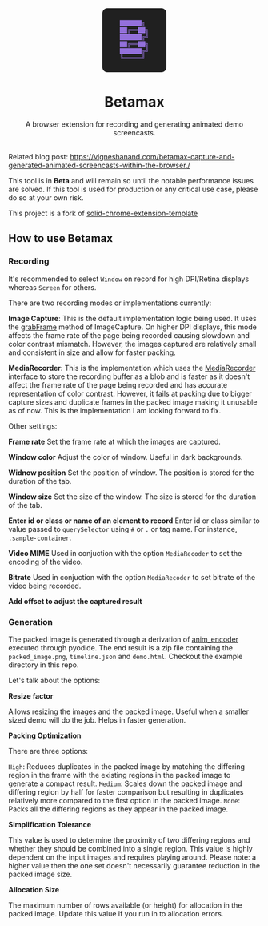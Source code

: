 <div align="center">
   <img width="128" src="/src/assets/img/logo.svg" alt="logo"/>
   <h1>Betamax</h1>
   A browser extension for recording and generating animated demo screencasts.
</div>
<br/>

Related blog post: https://vigneshanand.com/betamax-capture-and-generated-animated-screencasts-within-the-browser./

This tool is in **Beta** and will remain so until the notable performance issues are solved. If this tool is used for production or any critical use case, please do so at your own risk.

This project is a fork of [solid-chrome-extension-template](https://github.com/fuyutarow/solid-chrome-extension-template)


## How to use Betamax


### Recording


It's recommended to select `Window` on record for high DPI/Retina displays whereas  `Screen` for others. 

There are two recording modes or implementations currently:

**Image Capture**: This is the default implementation logic being used. It uses the [grabFrame](https://developer.mozilla.org/en-US/docs/Web/API/ImageCapture/grabFrame) method of ImageCapture. On higher DPI displays, this mode affects the frame rate of the page being recorded causing slowdown and color contrast mismatch. However, the images captured are relatively small and consistent in size and allow for faster packing.


**MediaRecorder**: This is the implementation which uses the [MediaRecorder](https://developer.mozilla.org/en-US/docs/Web/API/MediaRecorder) interface to store the recording buffer as a blob and is faster as it doesn't affect the frame rate of the page being recorded and has accurate representation of color contrast. However, it fails at packing due to bigger capture sizes and duplicate frames in the packed image making it unusable as of now. This is the implementation I am looking forward to fix.


Other settings:

**Frame rate**
Set the frame rate at which the images are captured.

**Window color**
Adjust the color of window. Useful in dark backgrounds.

**Widnow position**
Set the position of window. The position is stored for the duration of the tab.

**Window size**
Set the size of the window. The size is stored for the duration of the tab.

**Enter id or class or name of an element to record**
Enter id or class similar to value passed to `querySelector` using `#` or `.` or tag name. For instance, `.sample-container`.

**Video MIME**
Used in conjuction with the option  `MediaRecoder` to set the encoding of the video.

**Bitrate**
Used in conjuction with the option  `MediaRecoder` to set bitrate of the video being recorded.

**Add offset to adjust the captured result**


### Generation

The packed image is generated through a derivation of [anim_encoder](https://github.com/sublimehq/anim_encoder/tree/master) executed through pyodide. The end result is a zip file containing the `packed_image.png`, `timeline.json` and `demo.html`. Checkout the example directory in this repo.

Let's talk about the options:

**Resize factor**

Allows resizing the images and the packed image. Useful when a smaller sized demo will do the job. Helps in faster generation.

**Packing Optimization**

There are three options: 

`High`: Reduces duplicates in the packed image by matching the differing region in the frame with the existing regions in the packed image to generate a compact result. 
`Medium`: Scales down the packed image and differing region by half for faster comparison but resulting in duplicates relatively more compared to the first option in the packed image.
`None`: Packs all the differing regions as they appear in the packed image.

**Simplification Tolerance**

This value is used to determine the proximity of two differing regions and whether they should be combined into a single region. This value is highly dependent on the input images and requires playing around. Please note: a higher value then the one set doesn't necessarily guarantee reduction in the packed image size.

**Allocation Size**

The maximum number of rows available (or height) for allocation in the packed image. Update this value if you run in to allocation errors.
